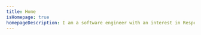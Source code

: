```yaml
---
title: Home
isHomepage: true
homepageDescription: I am a software engineer with an interest in Responsible AI and specifically fairness in machine learning. Previously, I was a Software Engineer in Microsoft's Azure Machine Learning division. I am also a maintainer of the <a href="https://fairlearn.org">Fairlearn</a> open source project.
---
```

